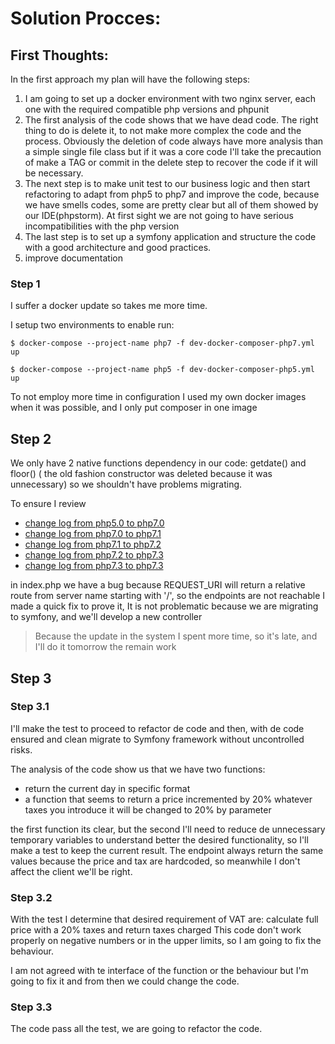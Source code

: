 # Solution Procces:

## First Thoughts:

In the first approach my plan will have the following steps:

1. I am going to set up a docker environment with two nginx server, each one with the required compatible php versions and phpunit
1. The first analysis of the code shows that we have dead code. The right thing to do is delete it, to not make more complex 
the code and the process. Obviously the deletion of code always have more analysis than a simple single file class but if it was a core code 
I'll take the precaution of make a TAG or commit in the delete step to recover the code if it will be necessary.
1. The next step is to make unit test to our business logic and then start refactoring to adapt from php5 to php7 and improve the code, because we have
smells codes, some are pretty clear but all of them showed by our IDE(phpstorm). At first sight we are not going to have serious incompatibilities with the php version
1. The last step is to set up a symfony application and structure the code with a good architecture and good practices.
1. improve documentation 


### Step 1

I suffer a docker update so takes me more time.

I setup two environments to enable run:

    $ docker-compose --project-name php7 -f dev-docker-composer-php7.yml up
 
    $ docker-compose --project-name php5 -f dev-docker-composer-php5.yml up

To not employ more time in configuration I used my own docker images when it was possible, and I only put composer in one image

## Step 2

We only have 2 native functions dependency in our code: getdate() and floor() ( the old fashion constructor was deleted because it was unnecessary)
so we shouldn't have problems migrating.

To ensure I review 

* [change log from php5.0 to php7.0](https://www.php.net/manual/en/migration70.php)
* [change log from php7.0 to php7.1](https://www.php.net/manual/en/migration71.php)
* [change log from php7.1 to php7.2](https://www.php.net/manual/en/migration72.php)
* [change log from php7.2 to php7.3](https://www.php.net/manual/en/migration73.php)
* [change log from php7.3 to php7.3](https://www.php.net/manual/en/migration74.php)

in index.php we have a bug because REQUEST_URI will return a relative route from server name starting with '/', so the endpoints are not reachable
I made a quick fix to prove it, It is not problematic because we are migrating to symfony, and we'll develop a new controller

> Because the update in the system I spent more time, so it's late, and I'll do it tomorrow the remain work

## Step 3

### Step 3.1
I'll make the test to proceed to refactor de code and then, with de code ensured and clean migrate to Symfony framework
without uncontrolled risks.

The analysis of the code show us that we have two functions: 
* return the current day in specific format
* a function that seems to return a price incremented by 20% whatever taxes you introduce it will be changed to 20% by parameter

the first function its clear, but the second I'll need to reduce de unnecessary temporary variables to understand better the desired functionality, 
so I'll make a test to keep the current result. The endpoint always return the same values because the price and tax are
hardcoded, so meanwhile I don't affect the client we'll be right.

### Step 3.2
With the test I determine that desired requirement of VAT are: calculate full price with a 20% taxes and return taxes charged
This code don't work properly on negative numbers or in the upper limits, so I am going to fix the behaviour.

I am not agreed with te interface of the function or the behaviour but I'm going to fix it and from then we could change the code.

### Step 3.3
The code pass all the test, we are going to refactor the code.

